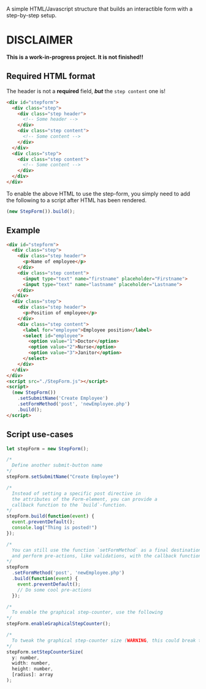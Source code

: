 A simple HTML/Javascript structure that builds an interactible form with a step-by-step setup.


# DISCLAIMER
**This is a work-in-progress project. It is not finished!!**


## Required HTML format
The header is not a **required** field, _**but**_ the `step content` one is!

```html
<div id="stepform">
  <div class="step">
    <div class="step header">
      <!-- Some header -->
    </div>
    <div class="step content">
      <!-- Some content -->
    </div>
  </div>
  <div class="step">
    <div class="step content">
      <!-- Some content -->
    </div>
  </div>
</div>
```

To enable the above HTML to use the step-form, you simply need to add the following to a script after HTML has been rendered.
```javascript
(new StepForm()).build();
```

## Example
```html
<div id="stepform">
  <div class="step">
    <div class="step header">
      <p>Name of employee</p>
    </div>
    <div class="step content">
      <input type="text" name="firstname" placeholder="Firstname">
      <input type="text" name="lastname" placeholder="Lastname">
    </div>
  </div>
  <div class="step">
    <div class="step header">
      <p>Position of employee</p>
    </div>
    <div class="step content">
      <label for="employee">Employee position</label>
      <select id="employee">
        <option value="1">Doctor</option>
        <option value="2">Nurse</option>
        <option value="3">Janitor</option>
      </select>
    </div>
  </div>
</div>
<script src="./StepForm.js"></script>
<script>
  (new StepForm())
    .setSubmitName('Create Employee')
    .setFormMethod('post', 'newEmployee.php')
    .build();
</script>
```

## Script use-cases
```javascript
let stepForm = new StepForm();

/*
  Define another submit-button name
*/
stepForm.setSubmitName("Create Employee")

/*
  Instead of setting a specific post directive in
  the attributes of the Form-element, you can provide a
  callback function to the `build`-function.
*/
stepForm.build(function(event) {
  event.preventDefault();
  console.log("Thing is posted!")
});

/*
  You can still use the function `setFormMethod` as a final destination,
  and perform pre-actions, like validations, with the callback function.
*/
stepForm
  .setFormMethod('post', 'newEmployee.php')
  .build(function(event) {
    event.preventDefault();
    // Do some cool pre-actions
  });

/*
  To enable the graphical step-counter, use the following
*/
stepForm.enableGraphicalStepCounter();

/*
  To tweak the graphical step-counter size (WARNING, this could break things), use the following
*/
stepForm.setStepCounterSize(
  y: number,
  width: number,
  height: number,
  [radius]: array
);

```